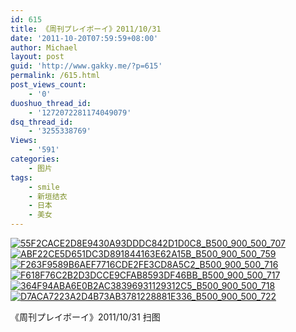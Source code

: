 ```yaml
---
id: 615
title: 《周刊プレイボーイ》2011/10/31
date: '2011-10-20T07:59:59+08:00'
author: Michael
layout: post
guid: 'http://www.gakky.me/?p=615'
permalink: /615.html
post_views_count:
    - '0'
duoshuo_thread_id:
    - '1272072281174049079'
dsq_thread_id:
    - '3255338769'
Views:
    - '591'
categories:
    - 图片
tags:
    - smile
    - 新垣结衣
    - 日本
    - 美女
---
```


[![55F2CACE2D8E9430A93DDDC842D1D0C8_B500_900_500_707](http://www.yui-aragaki.org/wp-content/uploads/img/55F2CACE2D8E9430A93DDDC842D1D0C8_B500_900_500_707.jpeg)](http://www.yui-aragaki.org/wp-content/uploads/img/55F2CACE2D8E9430A93DDDC842D1D0C8_B1280_1280_1185_1677.jpeg) [![ABF22CE5D651DC3D891844163E62A15B_B500_900_500_759](http://www.yui-aragaki.org/wp-content/uploads/img/ABF22CE5D651DC3D891844163E62A15B_B500_900_500_759.jpeg)](http://www.yui-aragaki.org/wp-content/uploads/img/ABF22CE5D651DC3D891844163E62A15B_B1280_1280_1103_1676.jpeg) [![F263F9589B6AEF7716CDE2FE3CD8A5C2_B500_900_500_716](http://www.yui-aragaki.org/wp-content/uploads/img/F263F9589B6AEF7716CDE2FE3CD8A5C2_B500_900_500_716.jpeg)](http://www.yui-aragaki.org/wp-content/uploads/img/F263F9589B6AEF7716CDE2FE3CD8A5C2_B1280_1280_1169_1676.jpeg) [![F618F76C2B2D3DCCE9CFAB8593DF46BB_B500_900_500_717](http://www.yui-aragaki.org/wp-content/uploads/img/F618F76C2B2D3DCCE9CFAB8593DF46BB_B500_900_500_717.jpeg)](http://www.yui-aragaki.org/wp-content/uploads/img/F618F76C2B2D3DCCE9CFAB8593DF46BB_B1280_1280_1170_1679.jpeg) [![364F94ABA6E0B2AC38396931129312C5_B500_900_500_718](http://www.yui-aragaki.org/wp-content/uploads/img/364F94ABA6E0B2AC38396931129312C5_B500_900_500_718.jpeg)](http://www.yui-aragaki.org/wp-content/uploads/img/364F94ABA6E0B2AC38396931129312C5_B1280_1280_1165_1673.jpeg) [![D7ACA7223A2D4B73AB3781228881E336_B500_900_500_722](http://www.yui-aragaki.org/wp-content/uploads/img/D7ACA7223A2D4B73AB3781228881E336_B500_900_500_722.jpeg)](http://www.yui-aragaki.org/wp-content/uploads/img/D7ACA7223A2D4B73AB3781228881E336_B1280_1280_1161_1678.jpeg)

《周刊プレイボーイ》2011/10/31 扫图